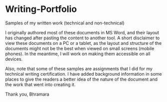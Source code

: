 # Writing-Portfolio

Samples of my written work (technical and non-technical)

I originally authored most of these documents in MS Word, and their layout has changed after pasting the content to another tool. A short disclaimer to view these documents on a PC or a tablet, as the layout and structure of the documents might not be the best when viewed on small screens (mobile phones). In the meantime, I will work on making them accessible on all devices.

Also, note that some of these samples are assignments that I did for my technical writing certification. I have added background information in some places to give the readers a better idea of the nature of the document and the work that went into creating it.

Thank you,
Bhramara

